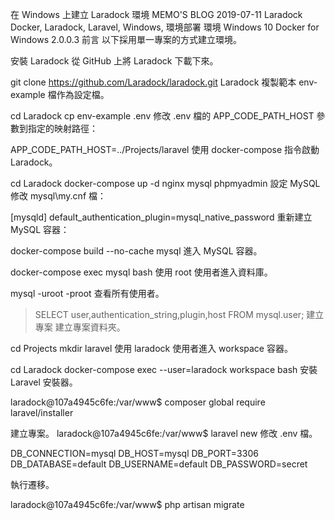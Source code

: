在 Windows 上建立 Laradock 環境
MEMO'S BLOG 2019-07-11  Laradock  Docker, Laradock, Laravel, Windows, 環境部署
環境
Windows 10
Docker for Windows 2.0.0.3
前言
以下採用單一專案的方式建立環境。

安裝 Laradock
從 GitHub 上將 Laradock 下載下來。

git clone https://github.com/Laradock/laradock.git Laradock
複製範本 env-example 檔作為設定檔。

cd Laradock
cp env-example .env
修改 .env 檔的 APP_CODE_PATH_HOST 參數到指定的映射路徑：

APP_CODE_PATH_HOST=../Projects/laravel
使用 docker-compose 指令啟動 Laradock。

cd Laradock
docker-compose up -d nginx mysql phpmyadmin
設定 MySQL
修改 mysql\my.cnf 檔：

[mysqld]
default_authentication_plugin=mysql_native_password
重新建立 MySQL 容器：

docker-compose build --no-cache mysql
進入 MySQL 容器。

docker-compose exec mysql bash
使用 root 使用者進入資料庫。

mysql -uroot -proot
查看所有使用者。

> SELECT user,authentication_string,plugin,host FROM mysql.user;
建立專案
建立專案資料夾。

cd Projects
mkdir laravel
使用 laradock 使用者進入 workspace 容器。

cd Laradock
docker-compose exec --user=laradock workspace bash
安裝 Laravel 安裝器。

laradock@107a4945c6fe:/var/www$ composer global require laravel/installer

建立專案。
laradock@107a4945c6fe:/var/www$ laravel new
修改 .env 檔。

DB_CONNECTION=mysql
DB_HOST=mysql
DB_PORT=3306
DB_DATABASE=default
DB_USERNAME=default
DB_PASSWORD=secret

執行遷移。

laradock@107a4945c6fe:/var/www$ php artisan migrate
